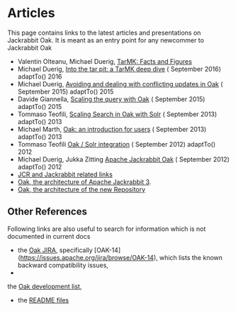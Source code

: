 <!--
   Licensed to the Apache Software Foundation (ASF) under one or more
   contributor license agreements.  See the NOTICE file distributed with
   this work for additional information regarding copyright ownership.
   The ASF licenses this file to You under the Apache License, Version 2.0
   (the "License"); you may not use this file except in compliance with
   the License.  You may obtain a copy of the License at

       http://www.apache.org/licenses/LICENSE-2.0

   Unless required by applicable law or agreed to in writing, software
   distributed under the License is distributed on an "AS IS" BASIS,
   WITHOUT WARRANTIES OR CONDITIONS OF ANY KIND, either express or implied.
   See the License for the specific language governing permissions and
   limitations under the License.
  -->

# Articles

This page contains links to the latest articles and presentations on Jackrabbit Oak.
It is meant as an entry point for any newcommer to Jackrabbit Oak

* Valentin Olteanu, Michael
  Duerig, [TarMK: Facts and Figures](https://adapt.to/2017/en/schedule/tarmk--facts-and-figures.html)
* Michael
  Duerig, [Into the tar pit: a TarMK deep dive](https://adapt.to/2016/en/schedule/into-the-tar-pit--a-tarmk-deep-dive.html) (
  September 2016) adaptTo() 2016
* Michael
  Duerig, [Avoiding and dealing with conflicting updates in Oak](https://adapt.to/2015/en/schedule/avoiding-and-dealing-with-conflicting-updates-in-oak.html) (
  September 2015) adaptTo() 2015
* Davide
  Giannella, [Scaling the query with Oak](https://adapt.to/2015/en/schedule/scaling-the-query-with-oak.html) (
  September 2015) adaptTo() 2015
* Tommaso
  Teofili, [Scaling Search in Oak with Solr](https://adapt.to/2013/en/schedule/09_scalingsearch.html) (
  September 2013) adaptTo() 2013
* Michael
  Marth, [Oak: an introduction for users](https://adapt.to/2013/en/schedule/03_oakintro.html) (
  September 2013) adaptTo() 2013
* Tommaso
  Teofili [Oak / Solr integration](https://adapt.to/2012/en/schedule/oak-solr-integration.html) (
  September 2012) adaptTo() 2012
* Michael Duerig, Jukka
  Zitting [Apache Jackrabbit Oak](https://adapt.to/2012/en/schedule/apache-jackrabbit-oak.html) (
  September 2012) adaptTo() 2012
* [JCR and Jackrabbit related links](http://jackrabbit.apache.org/jcr/articles.html)
* [Oak, the architecture of Apache Jackrabbit 3](http://www.slideshare.net/jukka/oak-the-architecture-of-apache-jackrabbit-3).
* [Oak, the architecture of the new Repository](http://www.slideshare.net/MichaelDrig/oak-39377061)

## Other References

Following links are also useful to search for information which is not documented in current docs

* the [Oak JIRA](https://issues.apache.org/jira/browse/OAK), specifically [OAK-14]
  (https://issues.apache.org/jira/browse/OAK-14), which lists the known backward compatibility
  issues,
*

the [Oak development list](http://jackrabbit.markmail.org/search/+list:org.apache.jackrabbit.oak-dev),

* the [README files](https://github.com/apache/jackrabbit-oak/blob/trunk/README.md)
